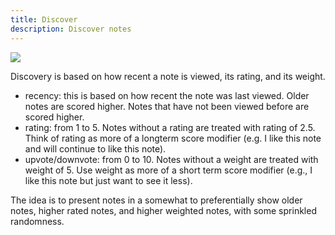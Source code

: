 ```yaml
---
title: Discover
description: Discover notes
---
```


![](/images/discover-large-dark.png)

Discovery is based on how recent a note is viewed, its rating, and its weight. 

- recency: this is based on how recent the note was last viewed. Older notes are scored higher. Notes that have not been viewed before are scored higher.
- rating: from 1 to 5. Notes without a rating are treated with rating of 2.5. Think of rating as more of a longterm score modifier (e.g. I like this note and will continue to like this note). 
- upvote/downvote: from 0 to 10. Notes without a weight are treated with weight of 5. Use weight as more of a short term score modifier (e.g., I like this note but just want to see it less).

The idea is to present notes in a somewhat to preferentially show older notes, higher rated notes, and higher weighted notes, with some sprinkled randomness.




